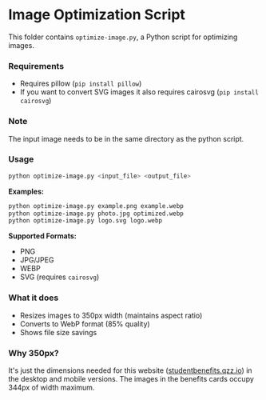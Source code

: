 # Image Optimization Script

This folder contains `optimize-image.py`, a Python script for optimizing images.

### Requirements

- Requires pillow (`pip install pillow`)
- If you want to convert SVG images it also requires cairosvg (`pip install cairosvg`)

### Note
The input image needs to be in the same directory as the python script.

### Usage
```bash
python optimize-image.py <input_file> <output_file>
```

**Examples:**
```bash
python optimize-image.py example.png example.webp
python optimize-image.py photo.jpg optimized.webp
python optimize-image.py logo.svg logo.webp
```

**Supported Formats:**
- PNG
- JPG/JPEG
- WEBP
- SVG (requires `cairosvg`)

### What it does
- Resizes images to 350px width (maintains aspect ratio)
- Converts to WebP format (85% quality)
- Shows file size savings

### Why 350px?

It's just the dimensions needed for this website ([studentbenefits.qzz.io](htttps://studentbenefits.qzz.io)) in the desktop and mobile versions. The images in the benefits cards occupy 344px of width maximum.
